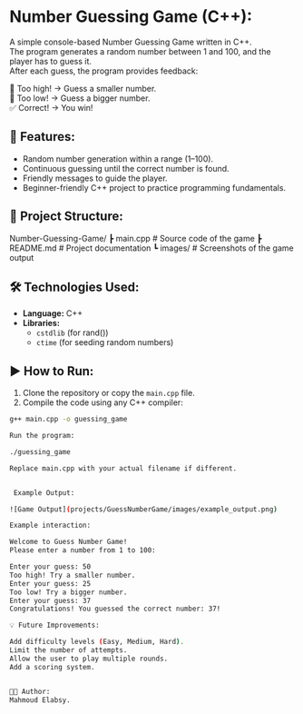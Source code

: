 # Number Guessing Game (C++):

A simple console-based Number Guessing Game written in C++.  
The program generates a random number between 1 and 100, and the player has to guess it.  
After each guess, the program provides feedback:

🔼 Too high! → Guess a smaller number.  
🔽 Too low! → Guess a bigger number.  
✅ Correct! → You win!


## 🚀 Features:

- Random number generation within a range (1–100).  
- Continuous guessing until the correct number is found.  
- Friendly messages to guide the player.  
- Beginner-friendly C++ project to practice programming fundamentals.


## 📂 Project Structure:

Number-Guessing-Game/
┣ main.cpp # Source code of the game
┣ README.md # Project documentation
┗ images/ # Screenshots of the game output


## 🛠️ Technologies Used:

- **Language:** C++  
- **Libraries:**  
  - `cstdlib` (for rand())  
  - `ctime` (for seeding random numbers)


## ▶️ How to Run:

1. Clone the repository or copy the `main.cpp` file.  
2. Compile the code using any C++ compiler:

```bash
g++ main.cpp -o guessing_game

Run the program:

./guessing_game

Replace main.cpp with your actual filename if different.


 Example Output:

![Game Output](projects/GuessNumberGame/images/example_output.png)

Example interaction:

Welcome to Guess Number Game!
Please enter a number from 1 to 100:

Enter your guess: 50
Too high! Try a smaller number.
Enter your guess: 25
Too low! Try a bigger number.
Enter your guess: 37
Congratulations! You guessed the correct number: 37!

💡 Future Improvements:

Add difficulty levels (Easy, Medium, Hard).
Limit the number of attempts.
Allow the user to play multiple rounds.
Add a scoring system.


👨‍💻 Author:
Mahmoud Elabsy.